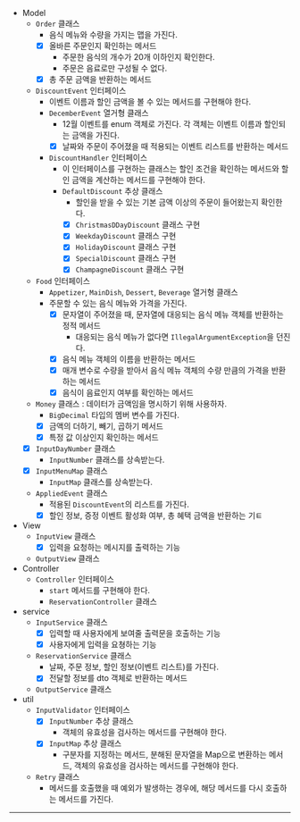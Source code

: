- Model
  - `Order` 클래스
    - 음식 메뉴와 수량을 가지는 맵을 가진다.
    - [x] 올바른 주문인지 확인하는 메서드
      - 주문한 음식의 개수가 20개 이하인지 확인한다.
      - 주문은 음료로만 구성될 수 없다.
    - [x] 총 주문 금액을 반환하는 메서드
  - `DiscountEvent` 인터페이스
    - 이벤트 이름과 할인 금액을 볼 수 있는 메서드를 구현해야 한다.
    - `DecemberEvent` 열거형 클래스
      - 12월 이벤트를 enum 객체로 가진다. 각 객체는 이벤트 이름과 할인되는 금액을 가진다.
      - [x] 날짜와 주문이 주어졌을 때 적용되는 이벤트 리스트를 반환하는 메서드
    - `DiscountHandler` 인터페이스
      - 이 인터페이스를 구현하는 클래스는 할인 조건을 확인하는 메서드와 할인 금액을 계산하는 메서드를 구현해야 한다.
      - `DefaultDiscount` 추상 클래스
        - 할인을 받을 수 있는 기본 금액 이상의 주문이 들어왔는지 확인한다.
        - [x] `ChristmasDDayDiscount` 클래스 구현
        - [x] `WeekdayDiscount` 클래스 구현
        - [x] `HolidayDiscount` 클래스 구현
        - [x] `SpecialDiscount` 클래스 구현
        - [x] `ChampagneDiscount` 클래스 구현
  - `Food` 인터페이스
    - `Appetizer`, `MainDish`, `Dessert`, `Beverage` 열거형 클래스
    - 주문할 수 있는 음식 메뉴와 가격을 가진다.
      - [x] 문자열이 주어졌을 때, 문자열에 대응되는 음식 메뉴 객체를 반환하는 정적 메서드
        - 대응되는 음식 메뉴가 없다면 `IllegalArgumentException`을 던진다.
      - [x] 음식 메뉴 객체의 이름을 반환하는 메서드
      - [x] 매개 변수로 수량을 받아서 음식 메뉴 객체의 수량 만큼의 가격을 반환하는 메서드
      - [x] 음식이 음료인지 여부를 확인하는 메서드
  - `Money` 클래스 : 데이터가 금액임을 명시하기 위해 사용하자.
    - `BigDecimal` 타입의 멤버 변수를 가진다.
    - [x] 금액의 더하기, 빼기, 곱하기 메서드
    - [x] 특정 값 이상인지 확인하는 메서드
  - [x] `InputDayNumber` 클래스
    - `InputNumber` 클래스를 상속받는다.
  - [x] `InputMenuMap` 클래스
    - `InputMap` 클래스를 상속받는다.
  - `AppliedEvent` 클래스
    - 적용된 `DiscountEvent`의 리스트를 가진다.
    - [x] 할인 정보, 증정 이벤트 활성화 여부, 총 혜택 금액을 반환하는 기ㅌ
- View
  - `InputView` 클래스
    - [x] 입력을 요청하는 메시지를 출력하는 기능
  - `OutputView` 클래스
- Controller
  - `Controller` 인터페이스
    - `start` 메서드를 구현해야 한다.
    - `ReservationController` 클래스
- service
  - `InputService` 클래스
    - [x] 입력할 때 사용자에게 보여줄 출력문을 호출하는 기능
    - [x] 사용자에게 입력을 요쳥하는 기능
  - `ReservationService` 클래스
    - 날짜, 주문 정보, 할인 정보(이벤트 리스트)를 가진다.
    - [x] 전달할 정보를 dto 객체로 반환하는 메서드
  - `OutputService` 클래스
- util
  - `InputValidator` 인터페이스
    - [x] `InputNumber` 추상 클래스
      - 객체의 유효성을 검사하는 메서드를 구현해야 한다.
    - [x] `InputMap` 추상 클래스
      - 구분자를 지정하는 메서드, 분해된 문자열을 Map으로 변환하는 메서드, 객체의 유효성을 검사하는 메서드를 구현해야 한다.
  - `Retry` 클래스
    - 메서드를 호출했을 때 예외가 발생하는 경우에, 해당 메서드를 다시 호출하는 메서드를 가진다.

---